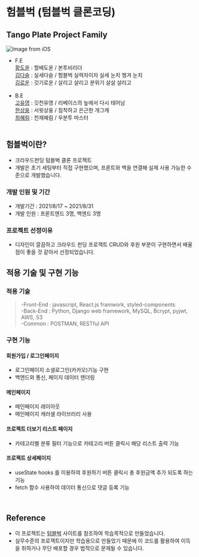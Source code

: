 # 험블벅 (텀블벅 클론코딩)

## Tango Plate Project Family

![Image from iOS](https://user-images.githubusercontent.com/8315252/131079623-28e4e6ff-aa57-46cd-a9ed-542c52a912ff.jpg)


- F.E<br>
  [황도윤](https://github.com/201steve) : 할배도윤 / 본투비리더<br>
  [김다슬](https://github.com/cocacollllla) : 실세다슬 / 험블벅 실력자이자 실세 눈치 챙겨 눈치<br>
  [김로운](https://github.com/sstaar91/) : 갓기로운 / 살리고 살리고 분위기 살살 살리고<br>
  <br>
- B.E<br>
  [고유영](https://github.com/lunayyko) : 깃천유영 / 리베이스의 늪에서 다시 태어남 <br>
  [한상웅](https://github.com/Samdaso-o) : 서윗상웅 / 침착하고 은근한 개그캐<br> 
  [최혜림](https://github.com/Samdaso-o) : 천재혜림 / 우분투 마스터<br> 
  <br>

## 험블벅이란?

- 크라우드펀딩 텀블벅 클론 프로젝트
- 개발은 초기 세팅부터 직접 구현했으며, 프론트와 백을 연결해 실제 사용 가능한 수준으로 개발했습니다.

### 개발 인원 및 기간

- 개발기간 : 2021/8/17 ~ 2021/8/31
- 개발 인원 : 프론트엔드 3명, 백엔드 3명

### 프로젝트 선정이유

- 디자인이 깔끔하고 크라우드 펀딩 프로젝트 CRUD와 후원 부분이 구현하면서 배울 점이 좋을 것 같아서 선정되었습니다.

## 적용 기술 및 구현 기능

### 적용 기술

> -Front-End : javascript, React.js framwork, styled-components<br>
> -Back-End : Python, Django web framework, MySQL, Bcrypt, pyjwt, AWS, S3<br>
> -Common : POSTMAN, RESTful API

### 구현 기능

#### 회원가입 / 로그인페이지

- 로그인페이지 소셜로그인(카카오)기능 구현
- 백엔드와 통신, 페이지 데이터 렌더링

#### 메인페이지

- 메인페이지 레이아웃
- 메인페이지 캐러셀 라이브러리 사용

#### 프로젝트 더보기 리스트 페이지

- 카테고리별 분류 필터 기능으로 카테고리 버튼 클릭시 해당 리스트 출력 기능

#### 프로젝트 상세페이지

- useState hooks 를 이용하여 후원하기 버튼 클릭시 총 후원금액 추가 되도록 하는 기능
- fetch 함수 사용하여 데이터 통신으로 댓글 등록 기능

<br>

## Reference

- 이 프로젝트는 [텀블벅](https://www.tumblebug.com/) 사이트를 참조하여 학습목적으로 만들었습니다.
- 실무수준의 프로젝트이지만 학습용으로 만들었기 때문에 이 코드를 활용하여 이득을 취하거나 무단 배포할 경우 법적으로 문제될 수 있습니다.
